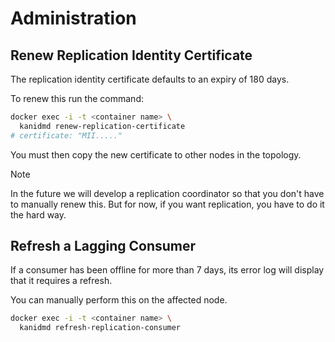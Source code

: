 # Administration

## Renew Replication Identity Certificate

The replication identity certificate defaults to an expiry of 180 days.

To renew this run the command:

```bash
docker exec -i -t <container name> \
  kanidmd renew-replication-certificate
# certificate: "MII....."
```

You must then copy the new certificate to other nodes in the topology.

> [!NOTE]
>
> In the future we will develop a replication coordinator so that you don't have to
> manually renew this. But for now, if you want replication, you have to do it the hard way.

## Refresh a Lagging Consumer

If a consumer has been offline for more than 7 days, its error log will display that it requires a
refresh.

You can manually perform this on the affected node.

```bash
docker exec -i -t <container name> \
  kanidmd refresh-replication-consumer
```
